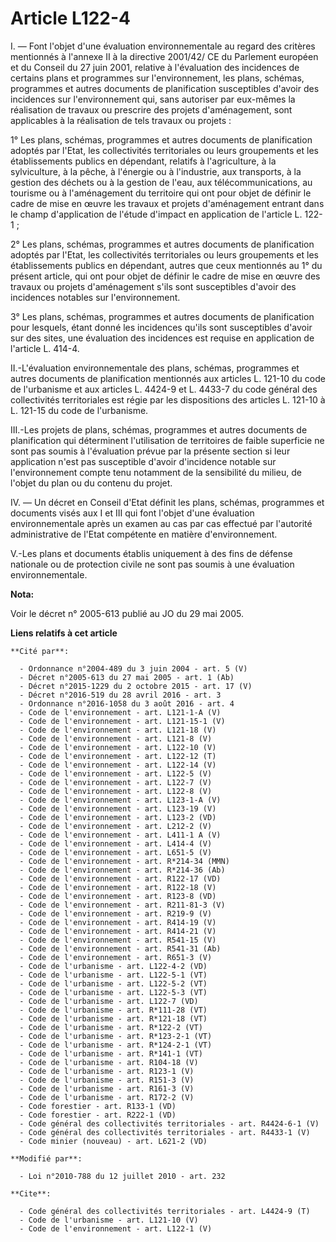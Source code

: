 # Article L122-4

I. ― Font l'objet d'une évaluation environnementale au regard des critères mentionnés à l'annexe II à la directive 2001/42/
CE du Parlement européen et du Conseil du 27 juin 2001, relative à l'évaluation des incidences de certains plans et
programmes sur l'environnement, les plans, schémas, programmes et autres documents de planification susceptibles d'avoir des
incidences sur l'environnement qui, sans autoriser par eux-mêmes la réalisation de travaux ou prescrire des projets
d'aménagement, sont applicables à la réalisation de tels travaux ou projets : 

1° Les plans, schémas, programmes et autres documents de planification adoptés par l'Etat, les collectivités territoriales ou
leurs groupements et les établissements publics en dépendant, relatifs à l'agriculture, à la sylviculture, à la pêche, à
l'énergie ou à l'industrie, aux transports, à la gestion des déchets ou à la gestion de l'eau, aux télécommunications, au
tourisme ou à l'aménagement du territoire qui ont pour objet de définir le cadre de mise en œuvre les travaux et projets
d'aménagement entrant dans le champ d'application de l'étude d'impact en application de l'article L. 122-1 ; 

2° Les plans, schémas, programmes et autres documents de planification adoptés par l'Etat, les collectivités territoriales ou
leurs groupements et les établissements publics en dépendant, autres que ceux mentionnés au 1° du présent article, qui ont
pour objet de définir le cadre de mise en œuvre des travaux ou projets d'aménagement s'ils sont susceptibles d'avoir des
incidences notables sur l'environnement. 

3° Les plans, schémas, programmes et autres documents de planification pour lesquels, étant donné les incidences qu'ils sont
susceptibles d'avoir sur des sites, une évaluation des incidences est requise en application de l'article L. 414-4. 

II.-L'évaluation environnementale des plans, schémas, programmes et autres documents de planification mentionnés aux articles
L. 121-10 du code de l'urbanisme et aux articles L. 4424-9 et L. 4433-7 du code général des collectivités territoriales est
régie par les dispositions des articles L. 121-10 à L. 121-15 du code de l'urbanisme. 

III.-Les projets de plans, schémas, programmes et autres documents de planification qui déterminent l'utilisation de
territoires de faible superficie ne sont pas soumis à l'évaluation prévue par la présente section si leur application n'est
pas susceptible d'avoir d'incidence notable sur l'environnement compte tenu notamment de la sensibilité du milieu, de l'objet
du plan ou du contenu du projet. 

IV. ― Un décret en Conseil d'Etat définit les plans, schémas, programmes et documents visés aux I et III qui font l'objet
d'une évaluation environnementale après un examen au cas par cas effectué par l'autorité administrative de l'Etat compétente
en matière d'environnement. 

V.-Les plans et documents établis uniquement à des fins de défense nationale ou de protection civile ne sont pas soumis à une
évaluation environnementale.

**Nota:**

Voir le décret n° 2005-613 publié au JO du 29 mai 2005.

**Liens relatifs à cet article**

	**Cité par**:

	  - Ordonnance n°2004-489 du 3 juin 2004 - art. 5 (V)
	  - Décret n°2005-613 du 27 mai 2005 - art. 1 (Ab)
	  - Décret n°2015-1229 du 2 octobre 2015 - art. 17 (V)
	  - Décret n°2016-519 du 28 avril 2016 - art. 3
	  - Ordonnance n°2016-1058 du 3 août 2016 - art. 4
	  - Code de l'environnement - art. L121-1-A (V)
	  - Code de l'environnement - art. L121-15-1 (V)
	  - Code de l'environnement - art. L121-18 (V)
	  - Code de l'environnement - art. L121-8 (V)
	  - Code de l'environnement - art. L122-10 (V)
	  - Code de l'environnement - art. L122-12 (T)
	  - Code de l'environnement - art. L122-14 (V)
	  - Code de l'environnement - art. L122-5 (V)
	  - Code de l'environnement - art. L122-7 (V)
	  - Code de l'environnement - art. L122-8 (V)
	  - Code de l'environnement - art. L123-1-A (V)
	  - Code de l'environnement - art. L123-19 (V)
	  - Code de l'environnement - art. L123-2 (VD)
	  - Code de l'environnement - art. L212-2 (V)
	  - Code de l'environnement - art. L411-1 A (V)
	  - Code de l'environnement - art. L414-4 (V)
	  - Code de l'environnement - art. L651-5 (V)
	  - Code de l'environnement - art. R*214-34 (MMN)
	  - Code de l'environnement - art. R*214-36 (Ab)
	  - Code de l'environnement - art. R122-17 (VD)
	  - Code de l'environnement - art. R122-18 (V)
	  - Code de l'environnement - art. R123-8 (VD)
	  - Code de l'environnement - art. R211-81-3 (V)
	  - Code de l'environnement - art. R219-9 (V)
	  - Code de l'environnement - art. R414-19 (V)
	  - Code de l'environnement - art. R414-21 (V)
	  - Code de l'environnement - art. R541-15 (V)
	  - Code de l'environnement - art. R541-31 (Ab)
	  - Code de l'environnement - art. R651-3 (V)
	  - Code de l'urbanisme - art. L122-4-2 (VD)
	  - Code de l'urbanisme - art. L122-5-1 (VT)
	  - Code de l'urbanisme - art. L122-5-2 (VT)
	  - Code de l'urbanisme - art. L122-5-3 (VT)
	  - Code de l'urbanisme - art. L122-7 (VD)
	  - Code de l'urbanisme - art. R*111-28 (VT)
	  - Code de l'urbanisme - art. R*121-18 (VT)
	  - Code de l'urbanisme - art. R*122-2 (VT)
	  - Code de l'urbanisme - art. R*123-2-1 (VT)
	  - Code de l'urbanisme - art. R*124-2-1 (VT)
	  - Code de l'urbanisme - art. R*141-1 (VT)
	  - Code de l'urbanisme - art. R104-18 (V)
	  - Code de l'urbanisme - art. R123-1 (V)
	  - Code de l'urbanisme - art. R151-3 (V)
	  - Code de l'urbanisme - art. R161-3 (V)
	  - Code de l'urbanisme - art. R172-2 (V)
	  - Code forestier - art. R133-1 (VD)
	  - Code forestier - art. R222-1 (VD)
	  - Code général des collectivités territoriales - art. R4424-6-1 (V)
	  - Code général des collectivités territoriales - art. R4433-1 (V)
	  - Code minier (nouveau) - art. L621-2 (VD)

	**Modifié par**:

	  - Loi n°2010-788 du 12 juillet 2010 - art. 232

	**Cite**:

	  - Code général des collectivités territoriales - art. L4424-9 (T)
	  - Code de l'urbanisme - art. L121-10 (V)
	  - Code de l'environnement - art. L122-1 (V)
